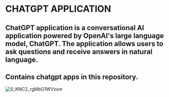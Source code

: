 # CHATGPT APPLICATION

## ChatGPT application is a conversational AI application powered by OpenAI's large language model, ChatGPT. The application allows users to ask questions and receive answers in natural language.

## Contains chatgpt apps in this repository.

![0_KNC2_rgMbG1WVzsm](https://user-images.githubusercontent.com/92849974/213684517-23d43846-befd-4d83-bc7f-20789f553f11.gif)
